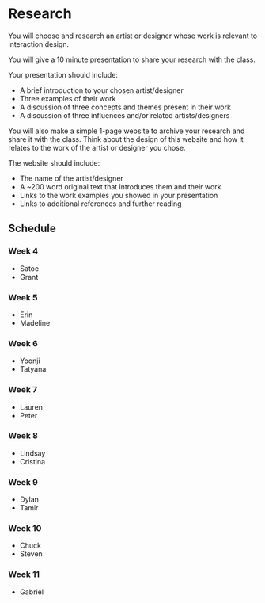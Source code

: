 # Research

You will choose and research an artist or designer whose work is relevant to interaction design.

You will give a 10 minute presentation to share your research with the class.

Your presentation should include:
- A brief introduction to your chosen artist/designer
- Three examples of their work
- A discussion of three concepts and themes present in their work
- A discussion of three influences and/or related artists/designers

You will also make a simple 1-page website to archive your research and share it with the class. Think about the design of this website and how it relates to the work of the artist or designer you chose.

The website should include:
- The name of the artist/designer
- A ~200 word original text that introduces them and their work
- Links to the work examples you showed in your presentation
- Links to additional references and further reading

## Schedule

### Week 4

* Satoe
* Grant

### Week 5

* Erin
* Madeline

### Week 6

* Yoonji
* Tatyana

### Week 7

* Lauren
* Peter

### Week 8

* Lindsay
* Cristina

### Week 9

* Dylan
* Tamir

### Week 10

* Chuck
* Steven

### Week 11

* Gabriel